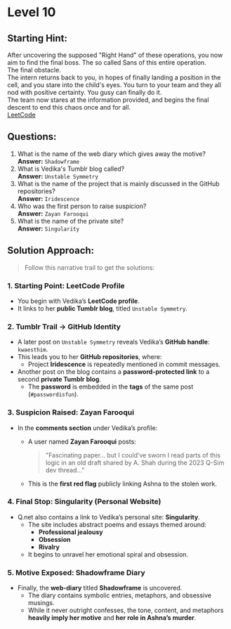 # Level 10

## Starting Hint:
After uncovering the supposed "Right Hand" of these operations, you now aim to find the final boss. The so called Sans of this entire operation.    
The final obstacle.  
The intern returns back to you, in hopes of finally landing a position in the cell, and you stare into the child's eyes. You turn to your team and they all nod with positive certainty. You gusy can finally do it.  
The team now stares at the information provided, and begins the final descent to end this chaos once and for all.  
[LeetCode](https://leetcode.com/u/vedsvalley1079/)

## Questions:
1. What is the name of the web diary which gives away the motive?  
   **Answer:** `Shadowframe`
2. What is Vedika's Tumblr blog called?  
   **Answer:** `Unstable Symmetry`
3. What is the name of the project that is mainly discussed in the GitHub repositories?  
   **Answer:** `Iridescence`
4. Who was the first person to raise suspicion?  
   **Answer:** `Zayan Farooqui`
5. What is the name of the private site?  
   **Answer:** `Singularity`


## Solution Approach:
> Follow this narrative trail to get the solutions:
### 1. Starting Point: LeetCode Profile
- You begin with Vedika’s **LeetCode profile**.
- It links to her **public Tumblr blog**, titled `Unstable Symmetry`.
### 2. Tumblr Trail → GitHub Identity
- A later post on `Unstable Symmetry` reveals Vedika’s **GitHub handle**: `kwaesthim`.
- This leads you to her **GitHub repositories**, where:
  - Project **Iridescence** is repeatedly mentioned in commit messages.
- Another post on the blog contains a **password-protected link** to a second **private Tumblr blog**.
  - The **password** is embedded in the **tags** of the same post (`#passwordisfun`).
### 3. Suspicion Raised: Zayan Farooqui
- In the **comments section** under Vedika’s profile:
  - A user named **Zayan Farooqui** posts:
    > "Fascinating paper... but I could’ve sworn I read parts of this logic in an old draft shared by A. Shah during the 2023 Q-Sim dev thread..."

  - This is the **first red flag** publicly linking Ashna to the stolen work.

### 4. Final Stop: Singularity (Personal Website)
- Q.net also contains a link to Vedika’s personal site: **Singularity**.
  - The site includes abstract poems and essays themed around:
    - **Professional jealousy**
    - **Obsession**
    - **Rivalry**
  - It begins to unravel her emotional spiral and obsession.

### 5. Motive Exposed: Shadowframe Diary
- Finally, the **web-diary** titled **Shadowframe** is uncovered.
  - The diary contains symbolic entries, metaphors, and obsessive musings.
  - While it never outright confesses, the tone, content, and metaphors **heavily imply her motive** and **her role in Ashna’s murder**.

